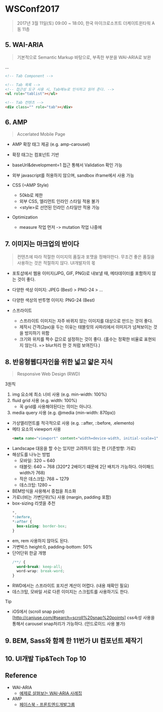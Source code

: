 # WSConf2017

> 2017년 3월 11일(토) 09:00 ~ 18:00, 한국 마이크로소프트 더케이트윈타워 A동 11층

## 5. WAI-ARIA

> 기본적으로 Semantic Markup 바탕으로, 부족한 부분을 WAI-ARIA로 보완

...

```html
<!-- Tab Component -->

<!-- Tab 목록 -->
<!-- 접근성 도구 사용 시, Tab메뉴로 인식하고 읽어 준다. -->
<ul role="tablist"></ul>

<!-- Tab 컨텐츠 -->
<div class="" role="tab"></div>
```

## 6. AMP

> Accerlated Mobile Page

- AMP 확장 태그 제공 (e.g. amp-carousel)
- 확장 태그는 컴포넌트 기반
- baseUrl&development=1 접근 통해서 Validation 확인 가능
- 외부 javascript를 허용하지 않으며, sandbox iframe에서 사용 가능

- CSS (=AMP Style)
    - 50kb로 제한
    - 외부 CSS, 엘리먼트 인라인 스타일 적용 불가
    - \<style\>로 선언된 인라인 스타일만 적용 가능

- Optimization
    - measure 작업 먼저 -> mutation 작업 나중에


## 7. 이미지는 마크업의 반이다

> 컨텐츠에 따라 적절한 이미지의 품질과 포맷을 정해야한다. 무조건 좋은 품질을 사용하는 것은 적절하지 않다. UI개발자의 몫

- 포토샵에서 웹용 이미지(JPG, GIF, PNG)로 내보낼 때, 메타데이터를 포함하지 않는 것이 좋다.

- 다양한 색상 이미지: JPEG (Best) > PNG-24 > ...
- 다양한 색상의 반투명 이미지: PNG-24 (Best)

- 스프라이트
    - 스프라이트 이미지는 자주 바뀌지 않는 이미지를 대상으로 만드는 것이 좋다.
    - 제작시 간격(2px)을 두는 이유는 태블릿의 사파리에서 이미지가 넘쳐보이는 것을 방지하기 위함
    - 크기와 위치를 짝수 값으로 설정하는 것이 좋다. (홀수는 정확한 비율료 표현되지 않는다. => blur처리 한 것 처럼 보여진다.)


## 8. 반응형웹디자인을 위한 넓고 얇은 지식

> Responsive Web Design (RWD)

3원칙

1. img 요소에 최소 너비 사용 (e.g. min-width: 100%)
2. fluid grid 사용 (e.g. width: 100%)
    - 꼭 grid를 사용해야된다는 의미는 아니다.
3. media query 사용 (e.g. @media (min-width: 870px))


- 가상엘리먼트를 적극적으로 사용 (e.g. ::after, ::before, .elemento)
- 메타 요소의 viewport 사용
    ```html
    <meta name="viewport" content="width=device-width, initial-scale=1">
    ```
- Landscape 대응을 할 수는 있지만 고려하지 않는 편 (기준방향: 가로)
- 해상도를 나누는 방법
    - 모바일: 320 ~ 640
    - 태블릿: 640 ~ 768 (320*2 2배이기 떄문에 2단 배치가 가능하다. 아이패드 width가 768)
    - 작은 데스크탑: 768 ~ 1279
    - 데스크탑: 1280 ~
- BEM방식을 사용해서 중첩을 최소화
- 가로너비는 가변단위(%) 사용 (margin, padding 포함)
- box-sizing 리셋을 추천
    ```css
    *,
    *:before,
    *:after {
      box-sizing: border-box;
    }
    ```
- em, rem 사용하지 않아도 된다.
- 가변박스 height:0, padding-bottom: 50%
- 단어단위 한글 개행
    ```css
    /**/ {
      word-break: keep-all;
      word-wrap: break-word;
    }
    ```
- RWD에서는 스프라이트 포지션 계산이 어렵다. (내용 재확인 필요)
- 데스크탑, 모바일 서로 다른 이미지는 스크립트를 사용하기도 한다.

Tip
- iOS에서 (scroll snap point)[http://caniuse.com/#search=scroll%20snap%20points] css속성 사용을 통해서 carousel snap처리가 가능하다. (안드로이드 사용 불가)



## 9. BEM, Sass와 함께 한 11번가 UI 컴포넌트 제작기

## 10. UI개발 Tip&Tech Top 10

## Reference

- WAI-ARIA
    - [예제로 살펴보는 WAI-ARIA 사례집](https://github.com/...)
- AMP
    - [페이스북 - 프론트엔드개발그룹]()
